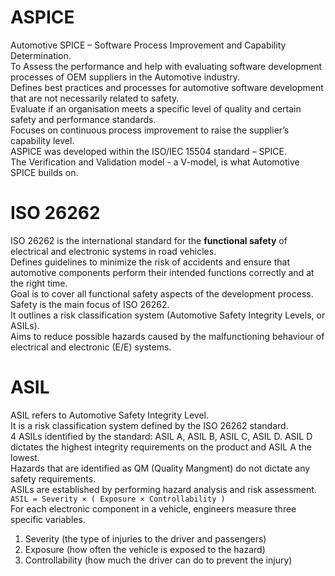 # ASPICE
Automotive SPICE – Software Process Improvement and Capability Determination.\
To Assess the performance and help with evaluating software development processes of OEM suppliers in the Automotive industry.\
Defines best practices and processes for automotive software development that are not necessarily related to safety.\
Evaluate if an organisation meets a specific level of quality and certain safety and performance standards.\
Focuses on continuous process improvement to raise the supplier’s capability level.\
ASPICE was developed within the ISO/IEC 15504 standard – SPICE.\
The Verification and Validation model - a V-model, is what Automotive SPICE builds on.

# ISO 26262 
ISO 26262 is the international standard for the __functional safety__ of electrical and electronic systems in road vehicles.\
Defines guidelines to minimize the risk of accidents and ensure that automotive components perform their intended functions correctly and at the right time.\
Goal is to cover all functional safety aspects of the development process.\
Safety is the main focus of ISO 26262.\
It outlines a risk classification system (Automotive Safety Integrity Levels, or ASILs).\
Aims to reduce possible hazards caused by the malfunctioning behaviour of electrical and electronic (E/E) systems.

# ASIL
ASIL refers to Automotive Safety Integrity Level.\
It is a risk classification system defined by the ISO 26262 standard.\
4 ASILs identified by the standard: ASIL A, ASIL B, ASIL C, ASIL D. ASIL D dictates the highest integrity requirements on the product and ASIL A the lowest.\
Hazards that are identified as QM (Quality Mangment) do not dictate any safety requirements.\
ASILs are established by performing hazard analysis and risk assessment.\
``` ASIL = Severity × ( Exposure × Controllability ) ```\
For each electronic component in a vehicle, engineers measure three specific variables.
1. Severity (the type of injuries to the driver and passengers)
2. Exposure (how often the vehicle is exposed to the hazard)
3. Controllability (how much the driver can do to prevent the injury)
